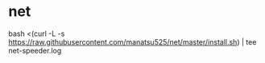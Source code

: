 # net
bash <(curl -L -s https://raw.githubusercontent.com/manatsu525/net/master/install.sh) | tee net-speeder.log
